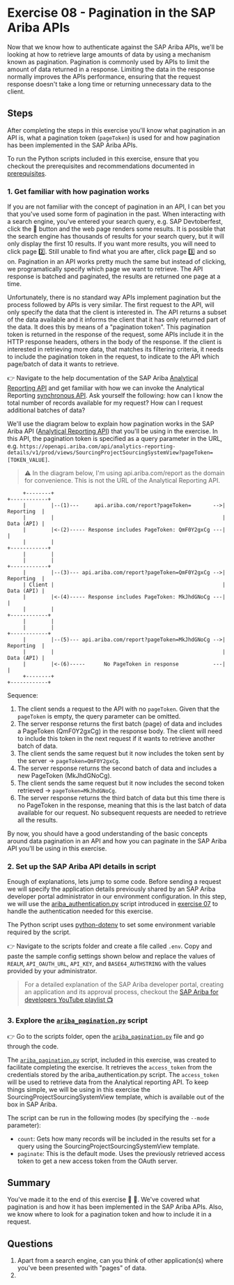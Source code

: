 # Exercise 08 - Pagination in the SAP Ariba APIs

Now that we know how to authenticate against the SAP Ariba APIs, we'll be looking at how to retrieve large amounts of data by using a mechanism known as pagination. Pagination is commonly used by APIs to limit the amount of data returned in a response. Limiting the data in the response normally improves the APIs performance, ensuring that the request response doesn't take a long time or returning unnecessary data to the client.

## Steps

After completing the steps in this exercise you'll know what pagination in an API is, what a pagination token (`pageToken`) is used for and how pagination has been implemented in the SAP Ariba APIs.

To run the Python scripts included in this exercise, ensure that you checkout the prerequisites and recommendations documented in [prerequisites](prerequisites.md).

### 1. Get familiar with how pagination works

If you are not familiar with the concept of pagination in an API, I can bet you that you've used some form of pagination in the past. When interacting with a search engine, you've entered your search query, e.g. SAP Devtoberfest, click the :mag_right: button and the web page renders some results. It is possible that the search engine has thousands of results for your search query, but it will only display the first 10 results. If you want more results, you will need to click page :two:. Still unable to find what you are after, click page :three: and so on. Pagination in an API works pretty much the same but instead of clicking, we programatically specify which page we want to retrieve. The API response is batched and paginated, the results are returned one page at a time.

Unfortunately, there is no standard way APIs implement pagination but the process followed by APIs is very similar. The first request to the API, will only specify the data that the client is interested in. The API returns a subset of the data available and it informs the client that it has only returned part of the data. It does this by means of a "pagination token". This pagination token is returned in the response of the request, some APIs include it in the HTTP response headers, others in the body of the response. If the client is interested in retrieving more data, that matches its filtering criteria, it needs to include the pagination token in the request, to indicate to the API which page/batch of data it wants to retrieve.

:point_right: Navigate to the help documentation of the SAP Ariba [Analytical Reporting API](https://help.sap.com/viewer/bf0cde439a0142fbbaf511bfac5b594d/latest/en-US/1f8247e9e767438c8f18db7973779eaf.html) and get familiar with how we can invoke the Analytical Reporting [synchronous API](https://help.sap.com/viewer/bf0cde439a0142fbbaf511bfac5b594d/latest/en-US/e8f72dd7ea794de7b06417aa32e4524d.html). Ask yourself the following: how can I know the total number of records available for my request? How can I request additional batches of data? 

We'll use the diagram below to explain how pagination works in the SAP Ariba API ([Analytical Reporting API](https://help.sap.com/viewer/bf0cde439a0142fbbaf511bfac5b594d/latest/en-US/1f8247e9e767438c8f18db7973779eaf.html)) that you'll be using in the exercise. In this API, the pagination token is specified as a query parameter in the URL, e.g. `https://openapi.ariba.com/api/analytics-reporting-details/v1/prod/views/SourcingProjectSourcingSystemView?pageToken=[TOKEN_VALUE]`.

> :warning: In the diagram below, I'm using api.ariba.com/report as the domain for convenience. This is not the URL of the Analytical Reporting API.

```
     +--------+                                                      +------------+
     |        |--(1)---     api.ariba.com/report?pageToken=       -->| Reporting  |
     |        |                                                      | Data (API) |
     |        |<-(2)----- Response includes PageToken: QmF0Y2gxCg ---|            |
     |        |                                                      +------------+
     |        |
     |        |                                                      +------------+
     |        |--(3)--- api.ariba.com/report?pageToken=QmF0Y2gxCg -->| Reporting  |
     | Client |                                                      | Data (API) |
     |        |<-(4)----- Response includes PageToken: MkJhdGNoCg ---|            |
     |        |                                                      +------------+
     |        |
     |        |                                                      +------------+
     |        |--(5)--- api.ariba.com/report?pageToken=MkJhdGNoCg -->| Reporting  |
     |        |                                                      | Data (API) |
     |        |<-(6)-----      No PageToken in response           ---|            |
     +--------+                                                      +------------+
```

Sequence:
1. The client sends a request to the API with no `pageToken`. Given that the `pageToken` is empty, the query parameter can be omitted.
2. The server response returns the first batch (page) of data and includes a PageToken (QmF0Y2gxCg) in the response body. The client will need to include this token in the next request if it wants to retrieve another batch of data.
3. The client sends the same request but it now includes the token sent by the server -> `pageToken=QmF0Y2gxCg`. 
4. The server response returns the second batch of data and includes a new PageToken (MkJhdGNoCg).
5. The client sends the same request but it now includes the second token retrieved -> `pageToken=MkJhdGNoCg`. 
6. The server response returns the third batch of data but this time there is no PageToken in the response, meaning that this is the last batch of data available for our request. No subsequent requests are needed to retrieve all the results.

By now, you should have a good understanding of the basic concepts around data pagination in an API and how you can paginate in the SAP Ariba API you'll be using in this exercise.

### 2. Set up the SAP Ariba API details in script

Enough of explanations, lets jump to some code. Before sending a request we will specify the application details previously shared by an SAP Ariba developer portal administrator in our environment configuration. In this step, we will use the [ariba_authentication.py](../07/scripts/ariba_authentication.py) script introduced in [exercise 07](../07/) to handle the authentication needed for this exercise.

The Python script uses [python-dotenv](https://pypi.org/project/python-dotenv/) to set some environment variable required by the script.

:point_right: Navigate to the scripts folder and create a file called `.env`. Copy and paste the sample config settings shown below and replace the values of `REALM`, `API_OAUTH_URL`, `API_KEY`, and `BASE64_AUTHSTRING` with the values provided by your administrator. 

> For a detailed explanation of the SAP Ariba developer portal, creating an application and its approval process, checkout the [SAP Ariba for developers YouTube playlist :tv:](https://www.youtube.com/watch?v=oXW3SBCadoI&list=PL6RpkC85SLQDXSLHrSPtu8wztzDs8kYPX)

### 3. Explore the [`ariba_pagination.py`](scripts/ariba_pagination.py) script

:point_right: Go to the scripts folder, open the [`ariba_pagination.py`](scripts/ariba_pagination.py) file and go through the code. 

The [`ariba_pagination.py`](scripts/ariba_pagination.py) script, included in this exercise, was created to facilitate completing the exercise. It retrieves the `access_token` from the credentials stored by the ariba_authentication.py script. The `access_token` will be used to retrieve data from the Analytical reporting API. To keep things simple, we will be using in this exercise the SourcingProjectSourcingSystemView template, which is available out of the box in SAP Ariba.

The script can be run in the following modes (by specifying the `--mode` parameter):
- `count`: Gets how many records will be included in the results set for a query using the SourcingProjectSourcingSystemView template.
- `paginate`: This is the default mode. Uses the previously retrieved access token to get a new access token from the OAuth server.


## Summary

You've made it to the end of this exercise :clap: :clap:. We've covered what pagination is and how it has been implemented in the SAP Ariba APIs. Also, we know where to look for a pagination token and how to include it in a request.


## Questions

1. Apart from a search engine, can you think of other application(s) where you've been presented with "pages" of data.
2. 